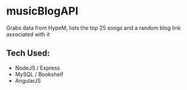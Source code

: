 # musicBlogAPI
Grabs data from HypeM, lists the top 25 songs and a random blog link associated with it

## Tech Used:
- NodeJS / Express
- MySQL / Bookshelf
- AngularJS
